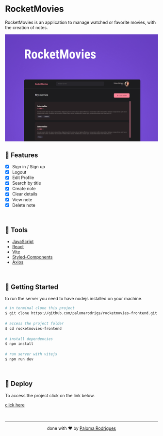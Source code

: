 # RocketMovies

<p>RocketMovies is an application to manage watched or favorite movies, with the creation of notes.</p>

<img alt="preview" title="preview" src="./src/assets/preview.jpg" />

</br>

## 🔨 Features

- [x] Sign in / Sign up
- [x] Logout
- [x] Edit Profile
- [x] Search by title
- [x] Create note
- [x] Clear details
- [x] View note
- [x] Delete note

</br>

## 🧪 Tools

- [JavaScript](https://developer.mozilla.org/en-US/docs/Web/JavaScript)
- [React](https://reactjs.org/)
- [Vite](https://vitejs.dev/)
- [Styled-Components](https://styled-components.com/)
- [Axios](https://axios-http.com/docs/intro)

</br>

## 🧭 Getting Started

to run the server you need to have nodejs installed on your machine.

```bash
# in terminal clone this project
$ git clone https://github.com/palomarodrigs/rocketmovies-frontend.git

# access the project folder
$ cd rocketmovies-frontend

# install dependencies
$ npm install

# run server with vitejs
$ npm run dev

```

</br>

## 🚀 Deploy

<p>To access the project click on the link below.</p>

[click here](https://rocketmovies-frontend-mnxyjef8l-palomarodrigs.vercel.app/)

</br>

---

<p align="center">done with ❤️ by  <a href="https://www.linkedin.com/in/paloma-rodrigues-539000233/" target="_blank">Paloma Rodrigues</a></p>
